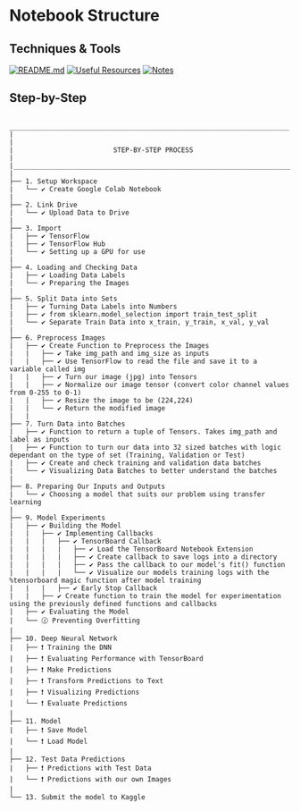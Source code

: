 # Notebook Structure

## Techniques & Tools
[![README.md](https://img.shields.io/badge/📝-README-lightgrey)](https://github.com/Diegomca98/research-and-learning/blob/dog-breed-id/README.md)
[![Useful Resources](https://img.shields.io/badge/🛠️-Useful_Resources-pink)](https://github.com/Diegomca98/research-and-learning/blob/dog-breed-id/USEFUL_RESOURCES.md)
[![Notes](https://img.shields.io/badge/📝-Notes-lightgrey)](https://github.com/Diegomca98/research-and-learning/blob/dog-breed-id/NOTES.md)

## Step-by-Step
```
 ______________________________________________________________________
|                                                                      |
|                         STEP-BY-STEP PROCESS                         |
|______________________________________________________________________|
|
├── 1. Setup Workspace
|   └── ✔️ Create Google Colab Notebook
|
├── 2. Link Drive
|   └── ✔️ Upload Data to Drive
|
├── 3. Import
|   ├── ✔️ TensorFlow
|   ├── ✔️ TensorFlow Hub
|   └── ✔️ Setting up a GPU for use
|
├── 4. Loading and Checking Data
|   ├── ✔️ Loading Data Labels
|   └── ✔️ Preparing the Images
|
├── 5. Split Data into Sets
|   ├── ✔️ Turning Data Labels into Numbers
|   ├── ✔️ from sklearn.model_selection import train_test_split
|   └── ✔️ Separate Train Data into x_train, y_train, x_val, y_val
|
├── 6. Preprocess Images
|   ├── ✔️ Create Function to Preprocess the Images
|   |   ├── ✔️ Take img_path and img_size as inputs
|   |   ├── ✔️ Use TensorFlow to read the file and save it to a variable called img
|   |   ├── ✔️ Turn our image (jpg) into Tensors
|   |   ├── ✔️ Normalize our image tensor (convert color channel values from 0-255 to 0-1)
|   |   ├── ✔️ Resize the image to be (224,224)
|   |   └── ✔️ Return the modified image
|   |
├── 7. Turn Data into Batches
|   ├── ✔️ Function to return a tuple of Tensors. Takes img_path and label as inputs
|   ├── ✔️ Function to turn our data into 32 sized batches with logic dependant on the type of set (Training, Validation or Test)
|   ├── ✔️ Create and check training and validation data batches
|   └── ✔️ Visualizing Data Batches to better understand the batches
|
├── 8. Preparing Our Inputs and Outputs
|   └── ✔️ Choosing a model that suits our problem using transfer learning
|
├── 9. Model Experiments
|   ├── ✔️ Building the Model
|   |   ├── ✔️ Implementing Callbacks
|   |   |   ├── ✔️ TensorBoard Callback
|   |   |   |   ├── ✔️ Load the TensorBoard Notebook Extension
|   |   |   |   ├── ✔️ Create callback to save logs into a directory
|   |   |   |   ├── ✔️ Pass the callback to our model's fit() function
|   |   |   |   └── ✔️ Visualize our models training logs with the %tensorboard magic function after model training
|   |   |   ├── ✔️ Early Stop Callback
|   |   ├── ✔️ Create function to train the model for experimentation using the previously defined functions and callbacks
|   ├── ✔️ Evaluating the Model
|   └── 🕜 Preventing Overfitting
|
├── 10. Deep Neural Network
|   ├── ❗ Training the DNN
|   ├── ❗ Evaluating Performance with TensorBoard
|   ├── ❗ Make Predictions
|   ├── ❗ Transform Predictions to Text
|   ├── ❗ Visualizing Predictions
|   └── ❗ Evaluate Predictions
|
├── 11. Model
|   ├── ❗ Save Model
|   └── ❗ Load Model
|
├── 12. Test Data Predictions
|   ├── ❗ Predictions with Test Data
|   └── ❗ Predictions with our own Images
|
└── 13. Submit the model to Kaggle
```